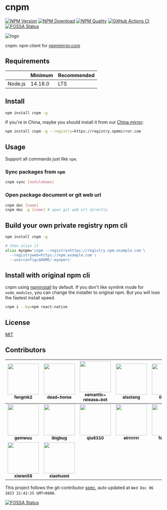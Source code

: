 # cnpm

[![NPM Version](https://img.shields.io/npm/v/cnpm.svg?style=flat-square)](https://npmjs.com/package/cnpm)
[![NPM Download](https://img.shields.io/npm/dm/cnpm.svg?style=flat-square)](https://npmjs.com/package/cnpm)
[![NPM Quality](http://npm.packagequality.com/shield/cnpm.svg?style=flat-square)](http://packagequality.com/#?package=cnpm)
[![GitHub Actions CI](https://github.com/cnpm/cnpm/actions/workflows/nodejs.yml/badge.svg?style=flat-square)](https://github.com/cnpm/cnpm/actions/workflows/nodejs.yml)
[![FOSSA Status](https://app.fossa.com/api/projects/git%2Bgithub.com%2Fcnpm%2Fcnpm.svg?type=shield)](https://app.fossa.com/projects/git%2Bgithub.com%2Fcnpm%2Fcnpm?ref=badge_shield)

![logo](https://raw.github.com/cnpm/cnpmjs.org/master/logo.png)

cnpm: npm client for [npmmirror.com](http://npmmirror.com/)

## Requirements

|         | Minimum | Recommended |
|---------|---------|-------------|
| Node.js | 14.18.0 | LTS         |

## Install

```bash
npm install cnpm -g
```

If you're in China, maybe you should install it from our [China mirror](https://registry.npmmirror.com):

```bash
npm install cnpm -g --registry=https://registry.npmmirror.com
```

## Usage

Support all commands just like `npm`.

### Sync packages from `npm`

```bash
cnpm sync [moduleName]
```

### Open package document or git web url

```bash
cnpm doc [name]
cnpm doc -g [name] # open git web url directly
```

## Build your own private registry npm cli

```bash
npm install cnpm -g

# then alias it
alias mynpm='cnpm --registry=https://registry.npm.example.com \
  --registryweb=https://npm.example.com \
  --userconfig=$HOME/.mynpmrc'
```

## Install with original npm cli

cnpm using [npminstall](https://github.com/cnpm/npminstall) by default.
If you don't like symlink mode for `node_modules`, you can change the installer to original npm.
But you will lose the fastest install speed.

```bash
cnpm i --by=npm react-native
```

## License

[MIT](LICENSE.txt)

<!-- GITCONTRIBUTOR_START -->

## Contributors

|[<img src="https://avatars.githubusercontent.com/u/156269?v=4" width="100px;"/><br/><sub><b>fengmk2</b></sub>](https://github.com/fengmk2)<br/>|[<img src="https://avatars.githubusercontent.com/u/985607?v=4" width="100px;"/><br/><sub><b>dead-horse</b></sub>](https://github.com/dead-horse)<br/>|[<img src="https://avatars.githubusercontent.com/u/32174276?v=4" width="100px;"/><br/><sub><b>semantic-release-bot</b></sub>](https://github.com/semantic-release-bot)<br/>|[<img src="https://avatars.githubusercontent.com/u/1147375?v=4" width="100px;"/><br/><sub><b>alsotang</b></sub>](https://github.com/alsotang)<br/>|[<img src="https://avatars.githubusercontent.com/u/26602940?v=4" width="100px;"/><br/><sub><b>0xflotus</b></sub>](https://github.com/0xflotus)<br/>|[<img src="https://avatars.githubusercontent.com/u/114114?v=4" width="100px;"/><br/><sub><b>weakish</b></sub>](https://github.com/weakish)<br/>|
| :---: | :---: | :---: | :---: | :---: | :---: |
|[<img src="https://avatars.githubusercontent.com/u/4635838?v=4" width="100px;"/><br/><sub><b>gemwuu</b></sub>](https://github.com/gemwuu)<br/>|[<img src="https://avatars.githubusercontent.com/u/543405?v=4" width="100px;"/><br/><sub><b>ibigbug</b></sub>](https://github.com/ibigbug)<br/>|[<img src="https://avatars.githubusercontent.com/u/1094697?v=4" width="100px;"/><br/><sub><b>qiu8310</b></sub>](https://github.com/qiu8310)<br/>|[<img src="https://avatars.githubusercontent.com/u/5574625?v=4" width="100px;"/><br/><sub><b>elrrrrrrr</b></sub>](https://github.com/elrrrrrrr)<br/>|[<img src="https://avatars.githubusercontent.com/u/29791463?v=4" width="100px;"/><br/><sub><b>fossabot</b></sub>](https://github.com/fossabot)<br/>|[<img src="https://avatars.githubusercontent.com/u/360661?v=4" width="100px;"/><br/><sub><b>popomore</b></sub>](https://github.com/popomore)<br/>|
[<img src="https://avatars.githubusercontent.com/u/955484?v=4" width="100px;"/><br/><sub><b>xieren58</b></sub>](https://github.com/xieren58)<br/>|[<img src="https://avatars.githubusercontent.com/u/11746742?v=4" width="100px;"/><br/><sub><b>xiaohuoni</b></sub>](https://github.com/xiaohuoni)<br/>

This project follows the git-contributor [spec](https://github.com/xudafeng/git-contributor), auto updated at `Wed Dec 06 2023 21:42:25 GMT+0800`.

<!-- GITCONTRIBUTOR_END -->

[![FOSSA Status](https://app.fossa.com/api/projects/git%2Bgithub.com%2Fcnpm%2Fcnpm.svg?type=large)](https://app.fossa.com/projects/git%2Bgithub.com%2Fcnpm%2Fcnpm?ref=badge_large)
